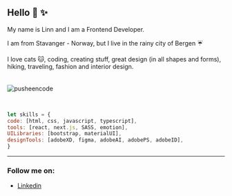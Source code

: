 ## Hello :yellow_heart: :sparkles:

My name is Linn and I am a Frontend Developer. 

I am from Stavanger - Norway, but I live in the rainy city of Bergen :umbrella:
<br />

I love cats :cat:, coding, creating stuff, great design (in all shapes and forms), hiking, traveling, fashion and interior design.
<br />
<br />
<br />
![pusheencode](https://user-images.githubusercontent.com/71352428/171492287-b2573425-229c-4282-be1e-fe7c9b1742f0.gif)

<br />


```javascript
let skills = {
code: [html, css, javascript, typescript],
tools: [react, next.js, SASS, emotion],
UILibraries: [bootstrap, materialUI],
designTools: [adobeXD, figma, adobeAI, adobePS, adobeID],
}

```

---

### Follow me on:

- [Linkedin](https://www.linkedin.com/in/linn-corneliussen-246b0b56/)
